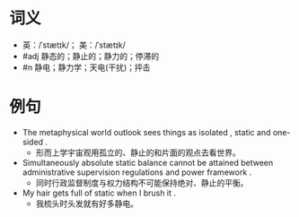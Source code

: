 # 词义
- 英：/ˈstætɪk/； 美：/ˈstætɪk/
- #adj 静态的；静止的；静力的；停滞的
- #n 静电；静力学；天电(干扰)；抨击
# 例句
- The metaphysical world outlook sees things as isolated , static and one-sided .
	- 形而上学宇宙观用孤立的、静止的和片面的观点去看世界。
- Simultaneously absolute static balance cannot be attained between administrative supervision regulations and power framework .
	- 同时行政监督制度与权力结构不可能保持绝对、静止的平衡。
- My hair gets full of static when I brush it .
	- 我梳头时头发就有好多静电。
